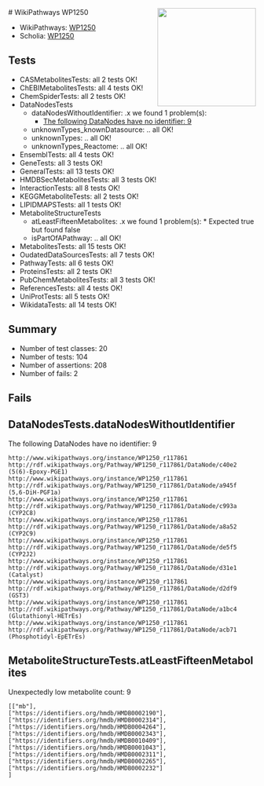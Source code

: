 <img style="float: right; width: 200px" src="https://upload.wikimedia.org/wikipedia/commons/thumb/8/83/Wplogo_with_text_500.png/640px-Wplogo_with_text_500.png" />
# WikiPathways WP1250

* WikiPathways: [WP1250](https://new.wikipathways.org/pathways/WP1250)
* Scholia: [WP1250](https://scholia.toolforge.org/wikipathways/WP1250)
## Tests
* CASMetabolitesTests: all 2 tests OK!
* ChEBIMetabolitesTests: all 4 tests OK!
* ChemSpiderTests: all 2 tests OK!
* DataNodesTests
    * dataNodesWithoutIdentifier: .x we found 1 problem(s):
        * [The following DataNodes have no identifier: 9](#d2d32fa8)
    * unknownTypes_knownDatasource: .. all OK!
    * unknownTypes: .. all OK!
    * unknownTypes_Reactome: .. all OK!
* EnsemblTests: all 4 tests OK!
* GeneTests: all 3 tests OK!
* GeneralTests: all 13 tests OK!
* HMDBSecMetabolitesTests: all 3 tests OK!
* InteractionTests: all 8 tests OK!
* KEGGMetaboliteTests: all 2 tests OK!
* LIPIDMAPSTests: all 1 tests OK!
* MetaboliteStructureTests
    * atLeastFifteenMetabolites: .x we found 1 problem(s):
            * Expected true but found false
    * isPartOfAPathway: .. all OK!
* MetabolitesTests: all 15 tests OK!
* OudatedDataSourcesTests: all 7 tests OK!
* PathwayTests: all 6 tests OK!
* ProteinsTests: all 2 tests OK!
* PubChemMetabolitesTests: all 3 tests OK!
* ReferencesTests: all 4 tests OK!
* UniProtTests: all 5 tests OK!
* WikidataTests: all 14 tests OK!


## Summary

* Number of test classes: 20
* Number of tests: 104
* Number of assertions: 208
* Number of fails: 2

## Fails

<a name="d2d32fa8" />

## DataNodesTests.dataNodesWithoutIdentifier

The following DataNodes have no identifier: 9
```
http://www.wikipathways.org/instance/WP1250_r117861 http://rdf.wikipathways.org/Pathway/WP1250_r117861/DataNode/c40e2 (5(6)-Epoxy-PGE1)
http://www.wikipathways.org/instance/WP1250_r117861 http://rdf.wikipathways.org/Pathway/WP1250_r117861/DataNode/a945f (5,6-DiH-PGF1a)
http://www.wikipathways.org/instance/WP1250_r117861 http://rdf.wikipathways.org/Pathway/WP1250_r117861/DataNode/c993a (CYP2C8)
http://www.wikipathways.org/instance/WP1250_r117861 http://rdf.wikipathways.org/Pathway/WP1250_r117861/DataNode/a8a52 (CYP2C9)
http://www.wikipathways.org/instance/WP1250_r117861 http://rdf.wikipathways.org/Pathway/WP1250_r117861/DataNode/de5f5 (CYP2J2)
http://www.wikipathways.org/instance/WP1250_r117861 http://rdf.wikipathways.org/Pathway/WP1250_r117861/DataNode/d31e1 (Catalyst)
http://www.wikipathways.org/instance/WP1250_r117861 http://rdf.wikipathways.org/Pathway/WP1250_r117861/DataNode/d2df9 (GST3)
http://www.wikipathways.org/instance/WP1250_r117861 http://rdf.wikipathways.org/Pathway/WP1250_r117861/DataNode/a1bc4 (Glutathionyl-HETrEs)
http://www.wikipathways.org/instance/WP1250_r117861 http://rdf.wikipathways.org/Pathway/WP1250_r117861/DataNode/acb71 (Phosphotidyl-EpETrEs)
```

<a name="6d4291f6" />

## MetaboliteStructureTests.atLeastFifteenMetabolites

Unexpectedly low metabolite count: 9

```
[["mb"],
["https://identifiers.org/hmdb/HMDB0002190"],
["https://identifiers.org/hmdb/HMDB0002314"],
["https://identifiers.org/hmdb/HMDB0004264"],
["https://identifiers.org/hmdb/HMDB0002343"],
["https://identifiers.org/hmdb/HMDB0010409"],
["https://identifiers.org/hmdb/HMDB0001043"],
["https://identifiers.org/hmdb/HMDB0002311"],
["https://identifiers.org/hmdb/HMDB0002265"],
["https://identifiers.org/hmdb/HMDB0002232"]
]
```

